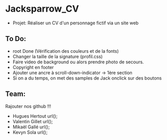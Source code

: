 # Jacksparrow_CV

- Projet: Réaliser un CV d'un personnage fictif via un site web

## To Do:

- root Done (Vérification des couleurs et de la fonts)
- Changer la taille de la signature (profil.css)
- Faire video de background ou alors prendre photo de secours.
- Copyright en footer
- Ajouter une ancre à scroll-down-indicator -> 1ère section
- Si on a du temps, on met des samples de Jack onclick sur des boutons

## Team:

Rajouter nos github !!!
- Hugues Hertout
url();
- Valentin Gillet
url();
- Mikaël Gallé
url();
- Kevyn Sola
url();
